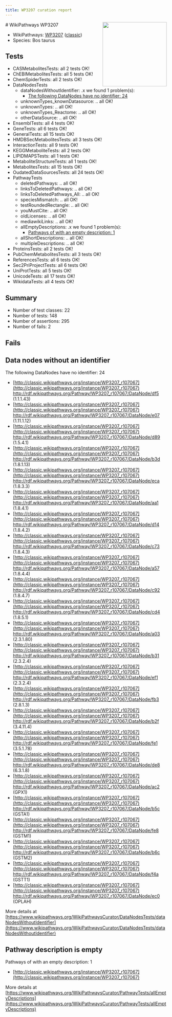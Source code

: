 ```yaml
---
title: WP3207 curation report
---
```


<img style="float: right; width: 200px" src="https://upload.wikimedia.org/wikipedia/commons/thumb/8/83/Wplogo_with_text_500.png/640px-Wplogo_with_text_500.png" />
# WikiPathways WP3207

* WikiPathways: [WP3207](https://wikipathways.org/pathways/WP3207) ([classic](https://classic.wikipathways.org/instance/WP3207))
* Species: Bos taurus
## Tests
* CASMetabolitesTests: all 2 tests OK!
* ChEBIMetabolitesTests: all 5 tests OK!
* ChemSpiderTests: all 2 tests OK!
* DataNodesTests
    * dataNodesWithoutIdentifier: .x we found 1 problem(s):
        * [The following DataNodes have no identifier: 24](#8792c4b3)
    * unknownTypes_knownDatasource: .. all OK!
    * unknownTypes: .. all OK!
    * unknownTypes_Reactome: .. all OK!
    * otherDataSource: .. all OK!
* EnsemblTests: all 4 tests OK!
* GeneTests: all 6 tests OK!
* GeneralTests: all 15 tests OK!
* HMDBSecMetabolitesTests: all 3 tests OK!
* InteractionTests: all 9 tests OK!
* KEGGMetaboliteTests: all 2 tests OK!
* LIPIDMAPSTests: all 1 tests OK!
* MetaboliteStructureTests: all 1 tests OK!
* MetabolitesTests: all 15 tests OK!
* OudatedDataSourcesTests: all 24 tests OK!
* PathwayTests
    * deletedPathways: .. all OK!
    * linksToDeletedPathways: .. all OK!
    * linksToDeletedPathways_All: .. all OK!
    * speciesMismatch: .. all OK!
    * testRoundedRectangle: .. all OK!
    * youMustCite: .. all OK!
    * oldLicenses: .. all OK!
    * mediawikiLinks: .. all OK!
    * allEmptyDescriptions: .x we found 1 problem(s):
        * [Pathways of with an empty description: 1](#798a4967)
    * allShortDescriptions: .. all OK!
    * multipleDescriptions: .. all OK!
* ProteinsTests: all 2 tests OK!
* PubChemMetabolitesTests: all 3 tests OK!
* ReferencesTests: all 6 tests OK!
* Sec2PriProjectTests: all 6 tests OK!
* UniProtTests: all 5 tests OK!
* UnicodeTests: all 17 tests OK!
* WikidataTests: all 4 tests OK!


## Summary

* Number of test classes: 22
* Number of tests: 148
* Number of assertions: 295
* Number of fails: 2

## Fails

<a name="8792c4b3" />

## Data nodes without an identifier

The following DataNodes have no identifier: 24

* [http://classic.wikipathways.org/instance/WP3207_r107067](http://classic.wikipathways.org/instance/WP3207_r107067) http://rdf.wikipathways.org/Pathway/WP3207_r107067/DataNode/df5 (1.1.1.43)
* [http://classic.wikipathways.org/instance/WP3207_r107067](http://classic.wikipathways.org/instance/WP3207_r107067) http://rdf.wikipathways.org/Pathway/WP3207_r107067/DataNode/e07 (1.11.1.12)
* [http://classic.wikipathways.org/instance/WP3207_r107067](http://classic.wikipathways.org/instance/WP3207_r107067) http://rdf.wikipathways.org/Pathway/WP3207_r107067/DataNode/d89 (1.5.4.1)
* [http://classic.wikipathways.org/instance/WP3207_r107067](http://classic.wikipathways.org/instance/WP3207_r107067) http://rdf.wikipathways.org/Pathway/WP3207_r107067/DataNode/b3d (1.8.1.13)
* [http://classic.wikipathways.org/instance/WP3207_r107067](http://classic.wikipathways.org/instance/WP3207_r107067) http://rdf.wikipathways.org/Pathway/WP3207_r107067/DataNode/eca (1.8.3.3)
* [http://classic.wikipathways.org/instance/WP3207_r107067](http://classic.wikipathways.org/instance/WP3207_r107067) http://rdf.wikipathways.org/Pathway/WP3207_r107067/DataNode/aa1 (1.8.4.1)
* [http://classic.wikipathways.org/instance/WP3207_r107067](http://classic.wikipathways.org/instance/WP3207_r107067) http://rdf.wikipathways.org/Pathway/WP3207_r107067/DataNode/d14 (1.8.4.2)
* [http://classic.wikipathways.org/instance/WP3207_r107067](http://classic.wikipathways.org/instance/WP3207_r107067) http://rdf.wikipathways.org/Pathway/WP3207_r107067/DataNode/c73 (1.8.4.3)
* [http://classic.wikipathways.org/instance/WP3207_r107067](http://classic.wikipathways.org/instance/WP3207_r107067) http://rdf.wikipathways.org/Pathway/WP3207_r107067/DataNode/a57 (1.8.4.4)
* [http://classic.wikipathways.org/instance/WP3207_r107067](http://classic.wikipathways.org/instance/WP3207_r107067) http://rdf.wikipathways.org/Pathway/WP3207_r107067/DataNode/c92 (1.8.4.7)
* [http://classic.wikipathways.org/instance/WP3207_r107067](http://classic.wikipathways.org/instance/WP3207_r107067) http://rdf.wikipathways.org/Pathway/WP3207_r107067/DataNode/cd4 (1.8.5.1)
* [http://classic.wikipathways.org/instance/WP3207_r107067](http://classic.wikipathways.org/instance/WP3207_r107067) http://rdf.wikipathways.org/Pathway/WP3207_r107067/DataNode/a03 (2.3.1.80)
* [http://classic.wikipathways.org/instance/WP3207_r107067](http://classic.wikipathways.org/instance/WP3207_r107067) http://rdf.wikipathways.org/Pathway/WP3207_r107067/DataNode/b31 (2.3.2.4)
* [http://classic.wikipathways.org/instance/WP3207_r107067](http://classic.wikipathways.org/instance/WP3207_r107067) http://rdf.wikipathways.org/Pathway/WP3207_r107067/DataNode/ef1 (2.3.2.4)
* [http://classic.wikipathways.org/instance/WP3207_r107067](http://classic.wikipathways.org/instance/WP3207_r107067) http://rdf.wikipathways.org/Pathway/WP3207_r107067/DataNode/fb3 (2.8.1.3)
* [http://classic.wikipathways.org/instance/WP3207_r107067](http://classic.wikipathways.org/instance/WP3207_r107067) http://rdf.wikipathways.org/Pathway/WP3207_r107067/DataNode/b2f (3.4.11.4)
* [http://classic.wikipathways.org/instance/WP3207_r107067](http://classic.wikipathways.org/instance/WP3207_r107067) http://rdf.wikipathways.org/Pathway/WP3207_r107067/DataNode/fe1 (3.5.1.78)
* [http://classic.wikipathways.org/instance/WP3207_r107067](http://classic.wikipathways.org/instance/WP3207_r107067) http://rdf.wikipathways.org/Pathway/WP3207_r107067/DataNode/de8 (6.3.1.8)
* [http://classic.wikipathways.org/instance/WP3207_r107067](http://classic.wikipathways.org/instance/WP3207_r107067) http://rdf.wikipathways.org/Pathway/WP3207_r107067/DataNode/ac2 (GPX1)
* [http://classic.wikipathways.org/instance/WP3207_r107067](http://classic.wikipathways.org/instance/WP3207_r107067) http://rdf.wikipathways.org/Pathway/WP3207_r107067/DataNode/b5c (GSTA1)
* [http://classic.wikipathways.org/instance/WP3207_r107067](http://classic.wikipathways.org/instance/WP3207_r107067) http://rdf.wikipathways.org/Pathway/WP3207_r107067/DataNode/fe8 (GSTM1)
* [http://classic.wikipathways.org/instance/WP3207_r107067](http://classic.wikipathways.org/instance/WP3207_r107067) http://rdf.wikipathways.org/Pathway/WP3207_r107067/DataNode/b6c (GSTM2)
* [http://classic.wikipathways.org/instance/WP3207_r107067](http://classic.wikipathways.org/instance/WP3207_r107067) http://rdf.wikipathways.org/Pathway/WP3207_r107067/DataNode/f4a (GSTT1)
* [http://classic.wikipathways.org/instance/WP3207_r107067](http://classic.wikipathways.org/instance/WP3207_r107067) http://rdf.wikipathways.org/Pathway/WP3207_r107067/DataNode/ec0 (OPLAH)


More details at [https://www.wikipathways.org/WikiPathwaysCurator/DataNodesTests/dataNodesWithoutIdentifier](https://www.wikipathways.org/WikiPathwaysCurator/DataNodesTests/dataNodesWithoutIdentifier)

<a name="798a4967" />

## Pathway description is empty

Pathways of with an empty description: 1

* [http://classic.wikipathways.org/instance/WP3207_r107067](http://classic.wikipathways.org/instance/WP3207_r107067)

More details at [https://www.wikipathways.org/WikiPathwaysCurator/PathwayTests/allEmptyDescriptions](https://www.wikipathways.org/WikiPathwaysCurator/PathwayTests/allEmptyDescriptions)

